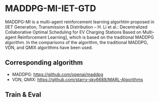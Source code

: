 # MADDPG-MI-IET-GTD

MADDPG-MI is a multi-agent reinforcement learning algorhtim proposed in [IET Generation, Transmission & Distribution – H. Li et al.: Decentralized Collaborative Optimal Scheduling for EV Charging Stations Based on Multi-agent Reinforcement Learning], which is based on the traditional MADDPG algorithm. In the comparisons of the algorithm, the traditional MADDPG, VDN, and QMIX algorithms have been used.

## Corresponding algorithm

* MADDPG: https://github.com/openai/maddpg
* VDN, QMIX: https://github.com/starry-sky6688/MARL-Algorithms

## Train & Eval

